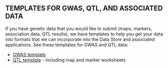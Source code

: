 ## TEMPLATES FOR GWAS, QTL, AND ASSOCIATED DATA

If you have genetic data that you would like to submit (maps, markers, association data, QTL results), 
we have templates to help you get your data into formats that we can incorporate into the Data Store
and associated applications. See these templates for GWAS and QTL data:

  * [GWAS template](http://bit.ly/template__LIS_gwas)
  * [QTL template](http://bit.ly/template__LIS_qtl) - including map and marker worksheets 

